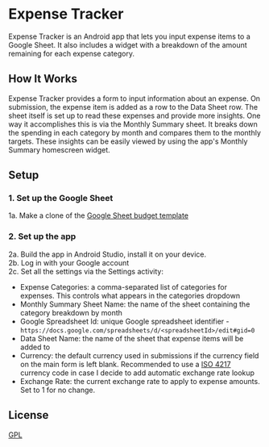 # Expense Tracker

Expense Tracker is an Android app that lets you input expense items to a Google Sheet. It also includes a widget with a breakdown of the amount remaining for each expense category.

## How It Works

Expense Tracker provides a form to input information about an expense. On submission, the expense item is added as a row to the Data Sheet row. The sheet itself is set up to read these expenses and provide more insights. One way it accomplishes this is via the Monthly Summary sheet. It breaks down the spending in each category by month and compares them to the monthly targets. These insights can be easily viewed by using the app's Monthly Summary homescreen widget.

## Setup

### 1. Set up the Google Sheet
1a. Make a clone of the [Google Sheet budget template](https://docs.google.com/spreadsheets/d/1zZVv0_grvB7KWZND4ZegybTzZGcg5WUe3zMZtUN8t0s/edit?usp=sharing)

### 2. Set up the app
2a. Build the app in Android Studio, install it on your device.  
2b. Log in with your Google account  
2c. Set all the settings via the Settings activity:
- Expense Categories: a comma-separated list of categories for expenses. This controls what appears in the categories dropdown
- Monthly Summary Sheet Name: the name of the sheet containing the category breakdown by month
- Google Spreadsheet Id: unique Google spreadsheet identifier - `https://docs.google.com/spreadsheets/d/<spreadsheetId>/edit#gid=0`
- Data Sheet Name: the name of the sheet that expense items will be added to
- Currency: the default currency used in submissions if the currency field on the main form is left blank. Recommended to use a [ISO 4217](https://en.wikipedia.org/wiki/ISO_4217#Active_codes) currency code in case I decide to add automatic exchange rate lookup
- Exchange Rate: the current exchange rate to apply to expense amounts. Set to 1 for no change.

## License
[GPL](https://www.gnu.org/licenses/gpl-3.0.html)
